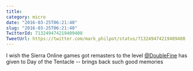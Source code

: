 ```yaml
---
title: 
category: micro
date: "2016-03-25T06:21:40"
slug: "2016-03-25T06:21:40"
TwitterId: 713249474219409408
TweetUrl: https://twitter.com/mark_philpot/status/713249474219409408
---
```


I wish the Sierra Online games got remasters to the level
[@DoubleFine](https://twitter.com/DoubleFine) has given to Day of the Tentacle
-- brings back such good memories
